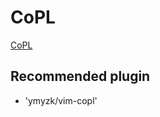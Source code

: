 CoPL
========

[CoPL](http://www.fos.kuis.kyoto-u.ac.jp/~igarashi/CoPL/index.cgi)

Recommended plugin
------------------

* 'ymyzk/vim-copl'
